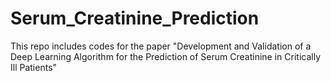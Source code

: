# Serum_Creatinine_Prediction
This repo includes codes for the paper "Development and Validation of a Deep Learning Algorithm for the Prediction of Serum Creatinine in Critically Ill Patients"
